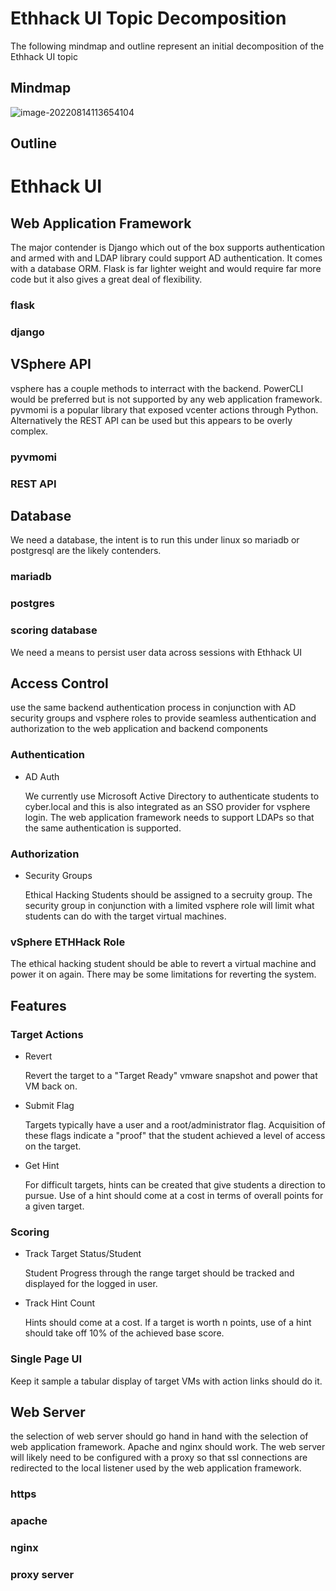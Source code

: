 # Ethhack UI Topic Decomposition

The following mindmap and outline represent an initial decomposition of the Ethhack UI topic

## Mindmap

![image-20220814113654104](topic-decomposition.assets/image-20220814113654104.png)

## Outline

# Ethhack UI

## Web Application Framework

The major contender is Django which out of the box supports authentication and armed with and LDAP library could support AD authentication.  It comes with a database ORM.  Flask is far lighter weight and would require far more code but it also gives a great deal of flexibility.

### flask

### django

## VSphere API

vsphere has a couple methods to interract with the backend.   PowerCLI would be preferred but is not supported by any web application framework.  pyvmomi is a popular library that exposed vcenter actions through Python.  Alternatively the REST API can be used but this appears to be overly complex.

### pyvmomi

### REST API

## Database

We need a database, the intent is to run this under linux so mariadb or postgresql are the likely contenders.

### mariadb

### postgres

### scoring database

We need a means to persist user data across sessions with Ethhack UI

## Access Control

use the same backend authentication process in conjunction with AD security groups and vsphere roles to provide seamless authentication and authorization to the web application and backend components

### Authentication

* AD Auth

	We currently use Microsoft Active Directory to authenticate students to cyber.local and this is also integrated as an SSO provider for vsphere login.  The web application framework needs to support LDAPs so that the same authentication is supported.

### Authorization

* Security Groups

	Ethical Hacking Students should be assigned to a secruity group.  The security group in conjunction with a limited vsphere role will limit what students can do with the target virtual machines.

### vSphere ETHHack Role

The ethical hacking student should be able to revert a virtual machine and power it on again.  There may be some limitations for reverting the system.

## Features

### Target Actions

* Revert

	Revert the target to a "Target Ready" vmware snapshot and power that VM back on.
* Submit Flag

	Targets typically have a user and a root/administrator flag.   Acquisition of these flags indicate a "proof" that the student achieved a level of access on the target.
* Get Hint

	For difficult targets, hints can be created that give students a direction to pursue.  Use of a hint should come at a cost in terms of overall points for a given target.

### Scoring

* Track Target Status/Student

	Student Progress through the range target should be tracked and displayed for the logged in user.
* Track Hint Count

	Hints should come at a cost.  If a target is worth n points, use of a hint should take off 10% of the achieved base score.

### Single Page UI

Keep it sample a tabular display of target VMs with action links should do it.

## Web Server

the selection of web server should go hand in hand with the selection of web application framework.  Apache and nginx should work.  The web server will likely need to be configured with a proxy so that ssl connections are redirected to the local listener used by the web application framework.

### https

### apache

### nginx

### proxy server